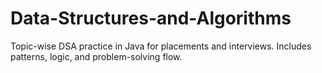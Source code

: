 # Data-Structures-and-Algorithms
Topic-wise DSA practice in Java for placements and interviews. Includes patterns, logic, and problem-solving flow.
